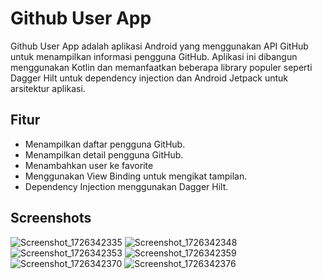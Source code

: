 # Github User App

Github User App adalah aplikasi Android yang menggunakan API GitHub untuk menampilkan informasi pengguna GitHub. Aplikasi ini dibangun menggunakan Kotlin dan memanfaatkan beberapa library populer seperti Dagger Hilt untuk dependency injection dan Android Jetpack untuk arsitektur aplikasi.

## Fitur

- Menampilkan daftar pengguna GitHub.
- Menampilkan detail pengguna GitHub.
- Menambahkan user ke favorite
- Menggunakan View Binding untuk mengikat tampilan.
- Dependency Injection menggunakan Dagger Hilt.

## Screenshots
![Screenshot_1726342335](https://github.com/user-attachments/assets/efaea704-afd8-4cef-acb3-3838873b9d41)
![Screenshot_1726342348](https://github.com/user-attachments/assets/19aeb001-4553-409f-8173-aaa6e3e905bf)
![Screenshot_1726342353](https://github.com/user-attachments/assets/65dbe25b-e3c4-4930-bf29-417581fc34de)
![Screenshot_1726342359](https://github.com/user-attachments/assets/b9d598c0-51bf-4b2c-9e97-1e05dfebb58c)
![Screenshot_1726342370](https://github.com/user-attachments/assets/b52c7e9d-8777-4fa4-81e4-a0af0d8608e4)
![Screenshot_1726342376](https://github.com/user-attachments/assets/b74d719a-34ed-4366-bb7e-febd72a0d889)
